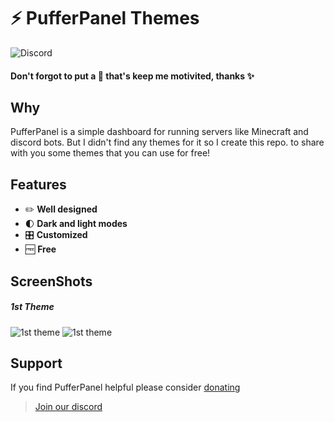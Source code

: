 # ⚡ PufferPanel Themes
![Discord](https://img.shields.io/discord/916564126950625280?label=discord&logo=discord&logoColor=white)
#### Don't forgot to put a 🌟 that's keep me motivited, thanks ✨

## Why

PufferPanel is a simple dashboard for running servers like Minecraft and discord bots. But I didn't find any themes for it so I create this repo. to share with you some themes that you can use for free!

## Features
* ✏️ **Well designed**
* 🌓 **Dark and light modes**
* 🎛 **Customized**
* 🆓 **Free**

## ScreenShots
##### 1st Theme
![1st theme](https://i.imgur.com/5u1c3Cq.png)
![1st theme](https://i.imgur.com/ijpcoeY.png)
## Support

If you find PufferPanel helpful please consider [donating](https://opencollective.com/pufferpanel)
> [Join our discord](https://discord.gg/Y3mG8KrdVS) 
